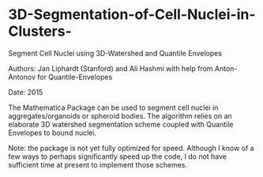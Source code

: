 # 3D-Segmentation-of-Cell-Nuclei-in-Clusters-
Segment Cell Nuclei using 3D-Watershed and Quantile Envelopes 

Authors: Jan Liphardt (Stanford) and Ali Hashmi with help from Anton-Antonov for Quantile-Envelopes

Date: 2015

The Mathematica Package can be used to segment cell nuclei in aggregates/organoids or spheroid bodies. The algorithm relies on an elaborate 3D watershed segmentation scheme coupled with Quantile Envelopes to bound nuclei.

Note: the package is not yet fully optimized for speed. Although I know of a few ways to perhaps significantly speed up the code, I do not have sufficient time at present to implement those schemes.
